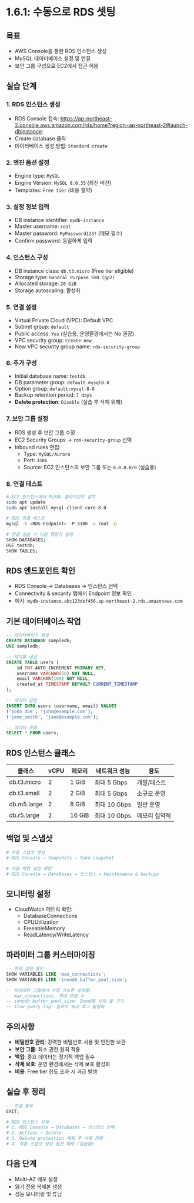 # 1.6.1: 수동으로 RDS 셋팅

## 목표
* AWS Console을 통한 RDS 인스턴스 생성
* MySQL 데이터베이스 설정 및 연결
* 보안 그룹 구성으로 EC2에서 접근 허용

## 실습 단계

### 1. RDS 인스턴스 생성
* RDS Console 접속: https://ap-northeast-2.console.aws.amazon.com/rds/home?region=ap-northeast-2#launch-dbinstance:
* Create database 클릭
* 데이터베이스 생성 방법: `Standard create`

### 2. 엔진 옵션 설정
* Engine type: `MySQL`
* Engine Version: `MySQL 8.0.35` (최신 버전)
* Templates: `Free tier` (비용 절약)

### 3. 설정 정보 입력
* DB instance identifier: `mydb-instance`
* Master username: `root`
* Master password: `MyPassword123!` (메모 필수)
* Confirm password: 동일하게 입력

### 4. 인스턴스 구성
* DB instance class: `db.t3.micro` (Free tier eligible)
* Storage type: `General Purpose SSD (gp2)`
* Allocated storage: `20 GiB`
* Storage autoscaling: 활성화

### 5. 연결 설정
* Virtual Private Cloud (VPC): Default VPC
* Subnet group: `default`
* Public access: `Yes` (실습용, 운영환경에서는 No 권장)
* VPC security group: `Create new`
* New VPC security group name: `rds-security-group`

### 6. 추가 구성
* Initial database name: `testdb`
* DB parameter group: `default.mysql8.0`
* Option group: `default:mysql-8-0`
* Backup retention period: `7 days`
* **Delete protection**: `Disable` (실습 후 삭제 위해)

### 7. 보안 그룹 설정
* RDS 생성 후 보안 그룹 수정
* EC2 Security Groups → `rds-security-group` 선택
* Inbound rules 편집:
  - Type: `MySQL/Aurora`
  - Port: `3306`
  - Source: EC2 인스턴스의 보안 그룹 또는 `0.0.0.0/0` (실습용)

### 8. 연결 테스트
```bash
# EC2 인스턴스에서 MySQL 클라이언트 설치
sudo apt update
sudo apt install mysql-client-core-8.0

# RDS 연결 테스트
mysql -h <RDS-Endpoint> -P 3306 -u root -p

# 연결 성공 시 다음 명령어 실행
SHOW DATABASES;
USE testdb;
SHOW TABLES;
```

## RDS 엔드포인트 확인
* RDS Console → Databases → 인스턴스 선택
* Connectivity & security 탭에서 Endpoint 정보 확인
* 예시: `mydb-instance.abc123def456.ap-northeast-2.rds.amazonaws.com`

## 기본 데이터베이스 작업
```sql
-- 데이터베이스 생성
CREATE DATABASE sampledb;
USE sampledb;

-- 테이블 생성
CREATE TABLE users (
    id INT AUTO_INCREMENT PRIMARY KEY,
    username VARCHAR(50) NOT NULL,
    email VARCHAR(100) NOT NULL,
    created_at TIMESTAMP DEFAULT CURRENT_TIMESTAMP
);

-- 데이터 삽입
INSERT INTO users (username, email) VALUES 
('john_doe', 'john@example.com'),
('jane_smith', 'jane@example.com');

-- 데이터 조회
SELECT * FROM users;
```

## RDS 인스턴스 클래스

| 클래스      | vCPU | 메모리 | 네트워크 성능 | 용도          |
| ----------- | ---- | ------ | ------------- | ------------- |
| db.t3.micro | 2    | 1 GiB  | 최대 5 Gbps   | 개발/테스트   |
| db.t3.small | 2    | 2 GiB  | 최대 5 Gbps   | 소규모 운영   |
| db.m5.large | 2    | 8 GiB  | 최대 10 Gbps  | 일반 운영     |
| db.r5.large | 2    | 16 GiB | 최대 10 Gbps  | 메모리 집약적 |

## 백업 및 스냅샷
```bash
# 수동 스냅샷 생성
# RDS Console → Snapshots → Take snapshot

# 자동 백업 설정 확인
# RDS Console → Databases → 인스턴스 → Maintenance & backups
```

## 모니터링 설정
* CloudWatch 메트릭 확인:
  - DatabaseConnections
  - CPUUtilization
  - FreeableMemory
  - ReadLatency/WriteLatency

## 파라미터 그룹 커스터마이징
```sql
-- 현재 설정 확인
SHOW VARIABLES LIKE 'max_connections';
SHOW VARIABLES LIKE 'innodb_buffer_pool_size';

-- 파라미터 그룹에서 수정 가능한 설정들:
-- max_connections: 최대 연결 수
-- innodb_buffer_pool_size: InnoDB 버퍼 풀 크기
-- slow_query_log: 슬로우 쿼리 로그 활성화
```

## 주의사항
* **비밀번호 관리**: 강력한 비밀번호 사용 및 안전한 보관
* **보안 그룹**: 최소 권한 원칙 적용
* **백업**: 중요 데이터는 정기적 백업 필수
* **삭제 보호**: 운영 환경에서는 삭제 보호 활성화
* **비용**: Free tier 한도 초과 시 과금 발생

## 실습 후 정리
```sql
-- 연결 종료
EXIT;
```

```bash
# RDS 인스턴스 삭제
# 1. RDS Console → Databases → 인스턴스 선택
# 2. Actions → Delete
# 3. Delete protection 해제 후 삭제 진행
# 4. 최종 스냅샷 생성 옵션 해제 (실습용)
```

## 다음 단계
* Multi-AZ 배포 설정
* 읽기 전용 복제본 생성
* 성능 모니터링 및 튜닝
